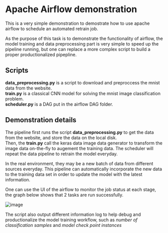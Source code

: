 # Apache Airflow demonstration

This is a very simple demonstration to demostrate how to use apache airflow to schedule an automated retrain job.

As the purpose of this task is to demonstrate the functionality of airflow, the model training and data preprocessing part is very simple to speed up the pipeline running, but one can replace a more complex script to build a proper productionalized pipepline.

## Scripts

<b>data_preprocessing.py</b> is a script to download and preproccess the mnist data from the website.<br>
<b>train.py</b> is a classical CNN model for solving the mnist image classification problem.<br>
<b>scheduler.py</b> is a DAG put in the airflow DAG folder.

## Demonstration details

The pipeline first runs the script <b>data_preprocessing.py</b> to get the data from the website, and store the data on the local disk.<br>
Then, the <b>train.py</b> call the keras data image data generator to transform the image data on-the-fly to augement the training data. The scheduler will repeat the data pipeline to retrain the model everyday. 

In the real environment, they may be a new batch of data from different sources everyday. This pipeline can automatically incorporate the new data to the training data set in order to update the model with the latest information.

One can use the UI of the airflow to monitor the job status at each stage, the graph below shows that 2 tasks are run successfully.

![image](https://github.com/chrispun0518/personal_demo/blob/master/Demo%20Project/airflow_cnn/airflow_task.png)

The script also output different information log to help debug and productionalize the model training workflow, such as <i>number of classification samples</i> and <i>model check point instances</i>

